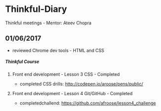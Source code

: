 # Thinkful-Diary
Thinkful meetings - Mentor: Ateev Chopra

## 01/06/2017

* reviewed Chrome dev tools - HTML and CSS

##### Thinkful Course

1. Front end development - Lesson 3 CSS  - Completed
	* completed CSS drills: http://codepen.io/aroose/pens/public/

1. Front end development - Lesson 4 Git/GitHub - Completed
	* completedchallend: https://github.com/afroose/lesson4_challenge


